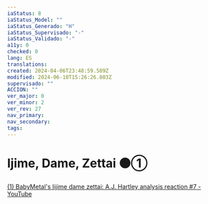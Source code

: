 ```yaml
---
iaStatus: 8
iaStatus_Model: ""
iaStatus_Generado: "H"
iaStatus_Supervisado: "-"
iaStatus_Validado: "-"
a11y: 0
checked: 0
lang: ES
translations: 
created: 2024-04-06T23:48:59.589Z
modified: 2024-06-10T15:26:26.803Z
supervisado: ""
ACCION: ""
ver_major: 0
ver_minor: 2
ver_rev: 27
nav_primary: 
nav_secondary: 
tags:
---
```

# Ijime, Dame, Zettai ⚫①

[(1) BabyMetal's Iijime dame zettai: A.J. Hartley analysis reaction #7 - YouTube](https://www.youtube.com/watch?v=mXNp7bvrD94&list=PLbMSceCLFM-S8CORnK0CqGFCgdb2HKsU6&index=36&ab_channel=AndrewHartley)